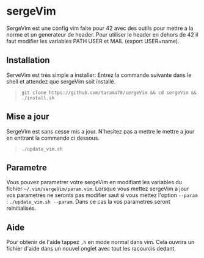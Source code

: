# sergeVim
SergeVim est une config vim faite pour 42 avec des outils pour mettre a la norme et un generateur de header.
Pour utiliser le header en dehors de 42 il faut modifier les variables PATH USER et MAIL (export USER=name).

## Installation
ServeVim est très simple a installer:
Entrez la commande suivante dans le shell et attendez que sergeVim soit installé.
>`git clone https://github.com/tarama78/sergeVim && cd sergeVim && ./install.sh`
  
## Mise a jour
SergeVim est sans cesse mis a jour. N'hesitez pas a mettre le mettre a jour en enttrant la commande ci dessous.
>`./update_vim.sh`

## Parametre
Vous pouvez parametrer votre sergeVim en modifiant les variables du fichier `~/.vim/sergeVim/param.vim`. Lorsque vous mettez sergeVim a jour vos parametres ne seronts pas modifier saut si vous mettez l'option `--param` : `./update_vim.sh --param`. Dans ce cas la vos parametres seront reinitialisés.

## Aide
Pour obtenir de l'aide tappez `,h` en mode normal dans vim. Cela ouvrira un fichier d'aide dans un nouvel onglet avec tout les racourcis dedant.

